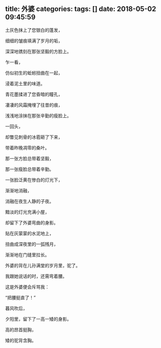 title: 外婆
categories: 
tags: []
date: 2018-05-02 09:45:59
---
土灰色抹上了您银白的蓬发，

细细的皱痕填满了岁月的垢，

深深地镌刻在那张坚毅的方脸上。

乍一看，

仿似初生的蚯蚓扭曲在一起，

浸着泥土里的味道。

 

青花墨揉进了您昏暗的瞳孔，

凄凄的风霜掩埋了往昔的痕，

浅浅地涂抹在那张辛勤的瘦脸上。

一回头，

却瞥见刺骨的冰雹砸了下来，

带着昨晚凋零的桑叶。

 

那一张方脸总带着坚毅，

那一张瘦脸总带着辛勤。

一张脸泛黄在惨白的灯光下，

渐渐地消融，

消融在夜生人静的子夜。

 

黯淡的灯光充满小屋，

却留下了外婆弯曲的身影。

贴在灰蒙蒙的水泥地上，

扭曲成深夜里的一弧残月，

渐渐地在门缝里拉长。

 

外婆的背在儿孙满堂的岁月里，驼了。

我跟她说话的时，还需弯着腰。

这是外婆便会斥骂我：

“把腰挺直了！”

 

暮风吹后，

夕阳里，留下了一高一矮的身影。

高的昂首挺胸，

矮的驼背含胸。